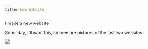 ```yaml
---
title: New Website
---
```


I made a new website!

Some day, I'll want this, so here are pictures of the last two websites:

<img src="/posts/old_websites.png" />
